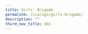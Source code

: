 ```yaml
---
title: Girls’ Brigade
permalink: /cca/ugs/girls-brigade/
description: ""
third_nav_title: UGs
---
```

